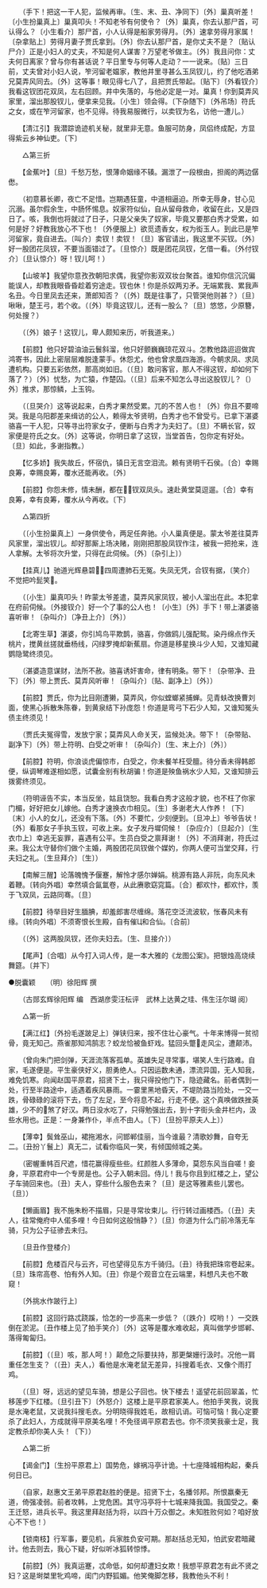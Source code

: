 <!-- { "loadSidebar": true } -->
　　（手下！把这一干人犯，监候再审。〔生、末、丑、净同下〕〔外〕巢真听差！〔小生扮巢真上〕巢真叩头！不知老爷有何使令？〔外〕巢真，你去认那尸首，可认得么？〔小生看介〕那尸首，小人认得是船家劳得月。〔外〕速拿劳得月家属！〔杂拿贴上〕劳得月妻子贾氏拿到。〔外〕你去认那尸首，是你丈夫不是？〔贴认尸介〕正是小妇人的丈夫，不知是何人谋害？万望老爷做主。〔外〕我且问你：丈夫何日离家？曾与你有甚话说？平日里专与何等人走动？一一说来。〔贴〕三日前，丈夫曾对小妇人说，笮河留老媪家，教他井里寻甚么玉凤钗儿，约了他吃酒弟兄莫弄风同去。〔外〕这等事！眼见得七八了，且把贾氏带起。〔贴下〕〔外看钗介〕我看这钗团花双凤，左右回顾。井中失落的，与他必定是一对。巢真！你到莫弄风家里，溜出那股钗儿，便拿来见我。〔小生〕领会得。〔下杂随下〕〔外吊场〕符氏之女，或在笮河留家，也不见得。待我易服微行，以卖钗为名，访他一遭儿。） 

　　【清江引】我潜踪诡迹机关秘，就里非无意。鱼服可防身，凤侣终成配，方显得紫云乡神仙吏。〔下〕 

　　△第三折 

　　【金蕉叶】〔旦〕千愁万愁，恨薄命姻缘不辏。漏泄了一段根由，担阁的两边僝僽。 

　　（初意慕长卿，夜亡不足惜。岂期遇狂童，中道相逼迫。所幸无辱身，甘心见沉溺。虽尔假余生，中肠怀惕息。奴家符似仙，自从留母救命，收留在此，又是四日了。咳，我倒也将就过了日子，只是父亲失了奴家，毕竟又要那白秀才受累，如何是好？好教我放心不下也！〔外便服上〕欲觅遗香女，权为衒玉人。到此已是笮河留家，竟自进去。〔叫介〕卖钗！卖钗！〔旦〕客官请出，我这里不买钗。〔外〕好一股团花凤钗，不要当面错过了。〔旦惊介〕既是团花凤钗，乞借一看。〔外付钗介〕〔旦认惊介〕呀！钗儿呵！） 

　　【山坡羊】我望你意孜孜朝阳求偶，我望你影双双妆台聚首。谁知你信沉沉偏能误人，却教我眼昏昏趁着穷途走。钗也休！你是杀奴两刃矛。无端累我、累我声名丑。今日里凤去还来，萧郎知否？（〔外〕既是往事了，只管哭他则甚？）〔旦〕啾啾，楚王弓，若个收。（〔外〕毕竟这钗儿，还有一股么？〔旦〕悠悠，少原簪，何处搜？） 

　　（〔外〕娘子！这钗儿，卑人颇知来历，听我道来。） 

　　【前腔】他只好碧油油云鬟斜溜，他只好颤巍巍琼花双斗。怎教他路迢迢做宾鸿寄书，因此上密层层难脱逢蒙手。休怨尤，他也曾求凰四海游。今朝求凤、求凤遭机构。只要五彩依然，那高岗如旧。（〔旦〕敢问客官，那人不得这钗，却如何下落了？）〔外〕忧愁，为亡猿，作楚囚。（〔旦〕后来不知怎么寻出这股钗儿？〔）外〕推求，那惊鳞，上玉钩。 

　　（〔旦哭介〕这等说起来，白秀才果然受累。兀的不苦人也！〔外〕你且不要啼哭。我是乌阳郡差来缉访的公人，赖得太爷贤明，白秀才也不曾受亏。已拿下湛婆骆喜一干人犯，只等寻出符家女子，便断与白秀才为夫妇了。〔旦〕不瞒长官，奴家便是符氏之女。〔外〕这等说，你明日拿了这钗，当堂首告，包你定有好处。〔旦〕如此，多谢指教。） 

　　【忆多娇】我失故丘，怀宿仇，镇日无言空泪流。赖有贤明千石侯。〔合〕幸赐良筹，幸赐良筹，覆水还能再收。〔外〕 

　　【前腔】你怨未修，情未酬，都在钗双凤头。速赴黄堂莫逗遛。〔合〕幸有良筹，幸有良筹，覆水从今再收。〔下〕 

　　△第四折 

　　（〔小生扮巢真上〕一身供使令，两足任奔驰。小人巢真便是。蒙太爷差往莫弄风家里，溜出钗儿。却好那厮上场决赌，刚刚把那股凤钗作注，被我一把抢来，连人拿解。太爷将次升堂，只得在此伺候。〔外〕〔杂引上〕） 

　　【挂真儿】驰道光辉悬碧，四周遭肺石无冤。失凤无凭，合钗有据，〔笑介〕不觉把吟髭笑。 

　　（〔小生〕巢真叩头！昨蒙太爷差遣，莫弄风家凤钗，被小人溜出在此。本犯拿在府前伺候。〔外接钗介〕好一个了事的公人也！〔小生〕〔外〕手下！带上湛婆骆喜听审！〔杂叫介〕〔净丑上介〕〔外〕） 

　　【北寄生草】湛婆，你引鸠鸟平欺鹊，骆喜，你做鸥儿强配鸳。染丹绵点作夭桃片，搅黄丝搓就垂杨线，闪绿罗掩却新蕉扇。你道是移星换斗少人知，又谁知藏鹦隐鹭终须见。 

　　（湛婆造意谋财，法所不赦。骆喜诱奸害命，律有明条。带下！〔杂带净、丑下〕〔外〕带上贾氏、莫弄风听审！〔杂叫介〕〔贴、副净上〕〔外〕） 

　　【前腔】贾氏，你为比目刚遭獭，莫弄风，你似螳螂紧捕蝉。见青蚨改换曹刘面，使黑心拆散朱陈眷，到黄泉结下孙庞怨！你道是弯弓下石少人知，又谁知冤头债主终须见！ 

　　（贾氏夫冤得雪，发放宁家；莫弄风人命关天，监候处决。带下！〔杂带贴、副净下〕〔外〕带上符明、白受之听审！〔杂叫介〕〔生、末上介〕〔外〕） 

　　【前腔】符明，你浪谈虎偏惊市，白受之，你未餐羊枉受膻。待分香未得韩郎便，纵调琴难遂相如愿，试囊金别有秋胡骗！你道是殃鱼祸水少人知，又谁知排云拨雾终须见。 

　　（符明诬告不实，本当反坐，姑且饶恕。我看白秀才这般才貌，也不枉了你家门楣，好好把女儿嫁他。白秀才速换衣巾相见。〔生〕多谢老大人作养！〔下〕〔末〕小人的女儿，还没有下落。〔外〕不要忙，少刻便到。〔旦冲上〕爷爷告状！〔外〕看那女子手执玉钗，可收上来。女子发丹墀伺候！〔杂应介〕〔旦起介〕〔生衣巾上〕幸逃无妄罪，喜遇有公平。生员白受之禀拜谢！〔外〕不消拜谢，符氏过来。我公太守替你们做个主婚，两股团花凤钗做个媒妁，你两人便可当堂交拜，行夫妇之礼。〔生旦拜介〕〔生〕） 

　　【南解三醒】论落魄愧予偃蹇，解怜才感尔婵娟。桃源有路人非阮，向东风未着鞭。〔转向外唱〕幸然填合氤氲卷，从此赓歌窈窕篇。〔合〕都欢忭，都欢忭，羡于飞双凤，云路同骞。〔旦〕 

　　【前腔】待举目好生腼腆，却羞郎害尽缠绵。落花空泛流波软，怅春风未有缘。〔转向外唱〕不须寄恨长生殿，自有催Ц和合仙。〔合前〕 

　　（〔外〕这两股凤钗，还你夫妇去。〔生、旦接介〕） 

　　【尾声】〔合唱〕从今打入词人传，是一本大雅的《龙图公案》。把银烛高烧续舞筵。〔并下〕


●脱囊颖　　（明）徐阳辉 撰 

　　（古郧玄辉徐阳辉 编　西湖彦雯汪枟评　武林上达黄之珪、伟生汪尔瑚 阅） 

　　△第一折 

　　【满江红】〔外扮毛遂跛足上〕弹铗归来，按不住壮心豪气。十年来博得一贫彻骨，竟无知己。燕雀那知鸿鹄志？蛟龙恰被鱼虾戏。猛回头蹩走风尘，遭颠沛。 

　　（曾向朱门把剑弹，天涯流落客孤单。英雄失足寻常事，堪笑人生行路难。自家，毛遂便是。平生豪侠好义，胆勇绝人。只因运数未通，漂流异国，无人知我，难免饥寒。向闻赵国平原君，招贤下士，我只得投他门下，隐迹藏名。前者偶到一处，行至半路途中，适遇着疾风暴雨。一霎里黑地昏天，不堤防路当险处，一交一跌，骨碌碌的滚将下去，伤了左足，至今将息不起，行走不便。这个真唤做跌挫英雄，少不的煞了好汉。两日没水吃了，只得勉强出去，到十字街头金井栏内，汲些水用也。正是：一身兼作仆，半点不由人。〔下〕〔旦扮平原夫人上〕） 

　　【薄幸】鬓耸巫山，裙拖湘水，问邯郸佳丽，当今谁最？清歌妙舞，自夸无二。〔丑扮丫鬟上〕真无二，试看你临风一笑，有倾国倾城之美。 

　　（密幄重帏百尺遮，惜花赢得瘦些些。红颜胜人多薄命，莫怨东风当自嗟！妾身，平原君府中一个专房是也。公子入朝未回。侍儿！我与你且到红楼之上，望公子车骑回来也。〔丑〕夫人，穿些什么服色去来？〔旦〕是这等雅素些儿罢也。〔旦〕） 

　　【懒画眉】我不施朱粉不描眉，只是寻常妆束儿。行行转过画楼西。（〔丑〕夫人，往常俺府中人偌多哩！今日如何这般悄静？）〔旦〕你道为什么门前冷落无车骑，只为公子征骖去未归。 

　　〔旦丑作登楼介〕 

　　【前腔】危楼百尺与云齐，可也望得见东方千骑归。〔丑〕待我把珠帘卷起来。〔旦〕珠帘高卷、怕有外人知。〔丑〕你是个观音立在云端里，料想凡夫也不敢窥！ 

　　〔外挑水作跛行上〕 

　　【前腔】这回行路忒跷蹊，恰怎的一步高来一步低？（〔跌介〕哎哟！）一交跌倒在淤泥。〔丑作楼上见了拍手笑介〕〔外〕这等是覆水难收起，真叫做学步邯郸、落得匍匐归。 

　　【前腔】（〔旦〕咳，那人呵！）颠危之际要扶持，那更槃姗行汲时。况他一肩重任怎生支？（〔丑〕夫人，）看他是水淹老鼠无差异，抖搜着毛衣、又像个雨打鸡。 

　　（〔旦〕呀，远远的望见车骑，想是公子回也。快下楼去！遥望花前回翠盖，忙移莲步下红楼。〔旦引丑下〕〔外怒介〕这楼上是平原君家美人。他拍手笑我，说我是水淹老鼠，又说我抖搜毛衣。分明晓得我姓毛，故相讥诮。可恼可恼！我心定要杀了此妇人，方成就得平原美名哩！不免径谒平原君去也。你不须笑我豪士足，我定教杀却你美人头！〔下〕） 

　　△第二折 

　　【谒金门】〔生扮平原君上〕国势危，嫁祸冯亭计诡。十七座降城相构起，秦兵何日已。 

　　（自家，赵惠文王弟平原君赵胜的便是。招贤下士，名播邻邦。所恨嬴秦无道，倚强凌弱。前者攻韩，上党危困。其守冯亭将十七城来降我国。我国受之。秦王迁怒，进兵长平。我这里拜赵括为将，以四十万众御之。未知胜败何如？咱好放心不下也！） 

　　【锁南枝】行军事，要见机，兵家胜负安可期。那赵括总无知，怕武安君暗藏计。他去则去，我心下疑，好似听冰狐转惊悸。 

　　【前腔】〔外〕我真运蹇，忒命低，如何却遭妇女欺！我想平原君怎有此不贤之妇？这是埘桀里牝鸡啼，闺门内野狐媚。他笑俺脚怎移，我教他头不利！ 

